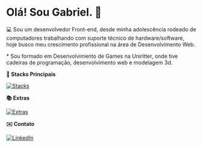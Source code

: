 # Olá! Sou Gabriel. 👋
<p>💻 Sou um desenvolvedor Front-end, desde minha adolescência rodeado de computadores trabalhando com suporte técnico de hardware/software, hoje busco meu crescimento profissional na área de Desenvolvimento Web.</p>
* Sou formado em Desenvolvimento de Games na Uniritter, onde tive cadeiras de programação, desenvolvimento web e modelagem 3d.

**📖 Stacks Principais**

[![Stacks](https://skillicons.dev/icons?i=js,html,css,python,vue)](https://skillicons.dev)

**📚 Extras**

[![Extras](https://skillicons.dev/icons?i=c,cpp,java,mysql,blender,unreal)](https://skillicons.dev)

**✉️ Contato**

[![LinkedIn](https://skillicons.dev/icons?i=linkedin)](https://www.linkedin.com/in/gabriel-matusiak-642332211/)

